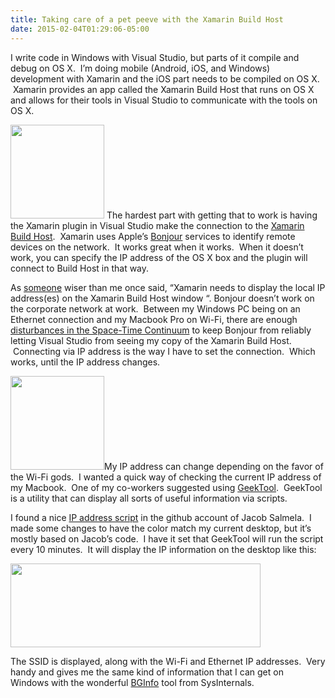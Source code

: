 ```yaml
---
title: Taking care of a pet peeve with the Xamarin Build Host
date: 2015-02-04T01:29:06-05:00
---
```

I write code in Windows with Visual Studio, but parts of it compile and debug on OS X.  I&#8217;m doing mobile (Android, iOS, and Windows) development with Xamarin and the iOS part needs to be compiled on OS X.  Xamarin provides an app called the Xamarin Build Host that runs on OS X and allows for their tools in Visual Studio to communicate with the tools on OS X.

<img loading="lazy" class="alignright" src="https://i0.wp.com/www.rajapet.net/Other/2015-Blog/i-z8tNbZF/0/S/unpair-S.png?resize=150%2C150" alt="" width="150" height="150"  /> The hardest part with getting that to work is having the Xamarin plugin in Visual Studio make the connection to the [Xamarin Build Host](http://developer.xamarin.com/guides/ios/getting_started/installation/windows/introduction_to_xamarin_ios_for_visual_studio/).  Xamarin uses Apple&#8217;s [Bonjour](https://developer.apple.com/bonjour/index.html) services to identify remote devices on the network.  It works great when it works.  When it doesn&#8217;t work, you can specify the IP address of the OS X box and the plugin will connect to Build Host in that way.

As [someone](https://twitter.com/cameronlerum) wiser than me once said, &#8220;Xamarin needs to display the local IP address(es) on the Xamarin Build Host window &#8220;. Bonjour doesn&#8217;t work on the corporate network at work.  Between my Windows PC being on an Ethernet connection and my Macbook Pro on Wi-Fi, there are enough [disturbances in the Space-Time Continuum](http://www.zazzle.co.uk/space+time+continuum+postcards) to keep Bonjour from reliably letting Visual Studio from seeing my copy of the Xamarin Build Host.  Connecting via IP address is the way I have to set the connection.  Which works, until the IP address changes.

[<img loading="lazy" class="alignleft" src="https://i1.wp.com/www.rajapet.net/Other/2015-Blog/i-W7JcNjw/0/S/geektool-S.png?resize=150%2C150" alt="" width="150" height="150"  />](http://projects.tynsoe.org/en/geektool/)My IP address can change depending on the favor of the Wi-Fi gods.  I wanted a quick way of checking the current IP address of my Macbook.  One of my co-workers suggested using [GeekTool](http://projects.tynsoe.org/en/geektool/).  GeekTool is a utility that can display all sorts of useful information via scripts.

I found a nice [IP address script](https://github.com/jacobsalmela/geeklets/blob/master/network-and-ssid-in-color.sh) in the github account of Jacob Salmela.  I made some changes to have the color match my current desktop, but it&#8217;s mostly based on Jacob&#8217;s code.  I have it set that GeekTool will run the script every 10 minutes.  It will display the IP information on the desktop like this:

<img loading="lazy" class="aligncenter" src="https://i0.wp.com/www.rajapet.net/Other/2015-Blog/i-vs3xL5S/0/S/2015-02-03_13-46-40-S.png?resize=400%2C134" alt="" width="400" height="134"  /> 

The SSID is displayed, along with the Wi-Fi and Ethernet IP addresses.  Very handy and gives me the same kind of information that I can get on Windows with the wonderful [BGInfo](https://technet.microsoft.com/en-us/sysinternals/bb897557.aspx) tool from SysInternals.
